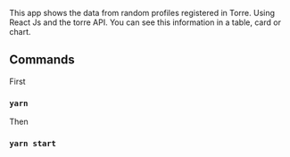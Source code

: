 This app shows the data from random profiles registered in Torre. Using React Js and the torre API. You can see this information in a table, card or chart.

## Commands

First

### `yarn`

Then

### `yarn start`

